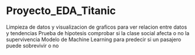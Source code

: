 # Proyecto_EDA_Titanic
 Limpieza de datos y visualizacion de graficos para ver relacion entre datos y tendencias
 Prueba de hipotesis comprobar si la clase social afecta o no la supervivencia 
 Modelo de Machine Learning para predecir si un pasajero puede sobrevivir o no 
